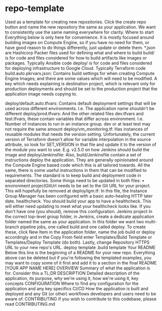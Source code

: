 # repo-template

Used as a template for creating new repositories. Click the create repo button and name the new repository the same as your application. We want to consistently use the same naming everywhere for clarity.
Where to start
Everything below is only here for convenience. It is mostly focused around building images on Compute Engine, so if you have no need for them, or have good reason to do things differently, just update or delete them.
*.json are Hashicorp Packer files used for defining what and where to build build/ is for code and files considered for how to build artifacts like images or packages. Typically Ansible code deploy/ is for code and files considered for deploying infrastructure to Google Cloud. Typically Terraform code
build.auto.pkrvars.json: Contains build settings for when creating Compute Engine Images; and there are some values
which will need to be modified. A key which needs explaining is destination project, which is relevant only for
production deployments and should be set to the production project that the application image needs copying to.

deploy/default.auto.tfvars: Contains default deployment settings that will be used across different environments. I.e. The application name shouldn't be different deploy/prod.tfvars: And the other related files dev.tfvars and test.tfvars, these contain variables that differ across
environment. I.e. Number of instances to run in an instance group. dev or at least test may not require the same amount deploy/vm_monitoring.tf: Has instances of reusable modules that needs the version setting. Unfortunately, the current
version of Terraform doesn't allow for variable interpolation in the source attribute, so look for SET_VERSION in that file and update it to the version of the module you want to use. E.g. v2.5.0 on how Jenkins should build the image and
deploy/Jenkinsfile: Also, build/Jenkinsfile contain a set of instructions
deploy the application. They are generally opinionated around the Compute Engine based code which this is all tailored towards. All the same, there is some useful instructions in them that can be modified to requirements. The standard is to keep build and deployment code in separated directories. Some things need to be updated in both files:
• environment projectGitUrl needs to be set to the Git URL for your project. This will hopefully be removed at deploy/igm.tf: In this file, the Instance Group Manager has been configured with a basic auto-healing HTTP
later date.
healthcheck. You should build your app to have a healthcheck. This will either need updating to meet what your
healthcheck looks like. If you don't have one (you should), remove this configuration.
Jenkins project
In the correct top-level group folder, in Jenkins, create a dedicate application folder named the same as your application. In this folder we want two multi-branch pipeline jobs, one called build and one called deploy. To create these, click New Item in the application folder, name the job build or deploy accordingly and in the Copy From field enter Templates/Build Template or Templates/Deploy Template (do both). Lastly, change Repository HTTPS URL to your new repo's URL.
deploy template
.build template
Your README
Below this line is the beginning of a README for your new repo. Everything above can be deleted but if you're following the templated examples, you may want to copy some of it first and add it to a section in the final README
[YOUR APP NAME HERE]
OVERVIEW
Summary of what the application is for. Consider this a TL;DR
DESCRIPTION
Detailed description of the application, its purpose, why we're using it, how we're using it, key concepts
CONFIGURATION
Where to find any configuration for the application and any key specifics
CI/CD
How the application is built and deployed and any Git (or other) workflows developers and users need to be aware of.
CONTRIBUTING
If you wish to contribute to this codebase, please read CONTRIBUTING.md
